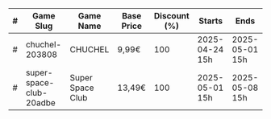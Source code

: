 |#|Game Slug|Game Name|Base Price|Discount (%)|Starts|Ends|
|---|---|---|---|---|---|---|
|#|chuchel-203808|CHUCHEL|9,99€|100|2025-04-24 15h|2025-05-01 15h|
|#|super-space-club-20adbe|Super Space Club|13,49€|100|2025-05-01 15h|2025-05-08 15h|
